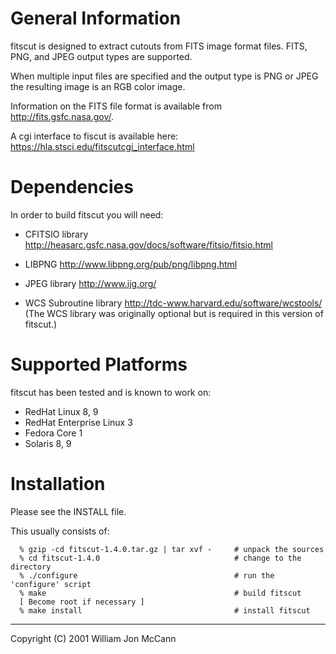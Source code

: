 General Information
===================

fitscut is designed to extract cutouts from FITS image format files.
FITS, PNG, and JPEG output types are supported.  

When multiple input files are specified and the output type is PNG or
JPEG the resulting image is an RGB color image.


Information on the FITS file format is available from
http://fits.gsfc.nasa.gov/.


A cgi interface to fiscut is available here: https://hla.stsci.edu/fitscutcgi_interface.html

Dependencies
============

In order to build fitscut you will need:

- CFITSIO library  
<http://heasarc.gsfc.nasa.gov/docs/software/fitsio/fitsio.html>

- LIBPNG
<http://www.libpng.org/pub/png/libpng.html>

- JPEG library
<http://www.ijg.org/>

- WCS Subroutine library
<http://tdc-www.harvard.edu/software/wcstools/>
(The WCS library was originally optional but is required in this version of fitscut.)
    

Supported Platforms
===================

fitscut has been tested and is known to work on:

- RedHat Linux 8, 9
- RedHat Enterprise Linux 3
- Fedora Core 1
- Solaris 8, 9

Installation
============

Please see the INSTALL file.

This usually consists of:

```
  % gzip -cd fitscut-1.4.0.tar.gz | tar xvf -     # unpack the sources
  % cd fitscut-1.4.0                              # change to the directory
  % ./configure                                   # run the 'configure' script
  % make                                          # build fitscut
  [ Become root if necessary ]
  % make install                                  # install fitscut
```

-----
Copyright (C) 2001 William Jon McCann

